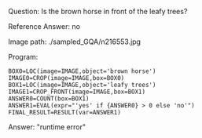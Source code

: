 Question: Is the brown horse in front of the leafy trees?

Reference Answer: no

Image path: ./sampled_GQA/n216553.jpg

Program:

```
BOX0=LOC(image=IMAGE,object='brown horse')
IMAGE0=CROP(image=IMAGE,box=BOX0)
BOX1=LOC(image=IMAGE,object='leafy trees')
IMAGE1=CROP_FRONT(image=IMAGE,box=BOX1)
ANSWER0=COUNT(box=BOX1)
ANSWER1=EVAL(expr="'yes' if {ANSWER0} > 0 else 'no'")
FINAL_RESULT=RESULT(var=ANSWER1)
```
Answer: "runtime error"


